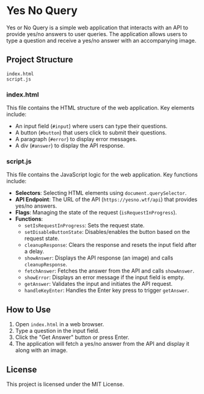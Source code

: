 # Yes No Query

Yes or No Query is a simple web application that interacts with an API to provide yes/no answers to user queries. The application allows users to type a question and receive a yes/no answer with an accompanying image.

## Project Structure

```
index.html
script.js
```

### index.html

This file contains the HTML structure of the web application. Key elements include:
- An input field (`#input`) where users can type their questions.
- A button (`#button`) that users click to submit their questions.
- A paragraph (`#error`) to display error messages.
- A div (`#answer`) to display the API response.

### script.js

This file contains the JavaScript logic for the web application. Key functions include:
- **Selectors**: Selecting HTML elements using `document.querySelector`.
- **API Endpoint**: The URL of the API (`https://yesno.wtf/api`) that provides yes/no answers.
- **Flags**: Managing the state of the request (`isRequestInProgress`).
- **Functions**:
  - `setIsRequestInProgress`: Sets the request state.
  - `setDisableButtonState`: Disables/enables the button based on the request state.
  - `cleanupResponse`: Clears the response and resets the input field after a delay.
  - `showAnswer`: Displays the API response (an image) and calls `cleanupResponse`.
  - `fetchAnswer`: Fetches the answer from the API and calls `showAnswer`.
  - `showError`: Displays an error message if the input field is empty.
  - `getAnswer`: Validates the input and initiates the API request.
  - `handleKeyEnter`: Handles the Enter key press to trigger `getAnswer`.

## How to Use

1. Open `index.html` in a web browser.
2. Type a question in the input field.
3. Click the "Get Answer" button or press Enter.
4. The application will fetch a yes/no answer from the API and display it along with an image.

## License

This project is licensed under the MIT License.